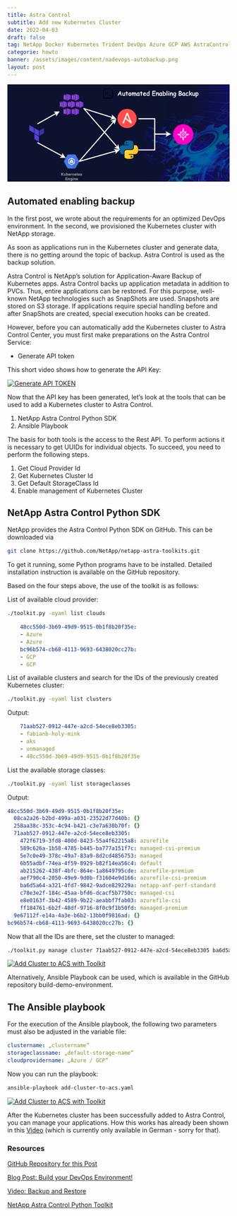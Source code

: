 ```yaml
---
title: Astra Control
subtitle: Add new Kubernetes Cluster
date: 2022-04-03
draft: false
tag: NetApp Docker Kubernetes Trident DevOps Azure GCP AWS AstraControl
categorie: howto
banner: /assets/images/content/nadevops-autobackup.png
layout: post
---
```

<img width="1019" alt="image" src="https://raw.githubusercontent.com/project-epicshit/project-epicshit.github.io/main/static/nadevops-autobackup.png">

## Automated enabling backup


In the first post, we wrote about the requirements for an optimized DevOps environment. In the second, we provisioned the Kubernetes cluster with NetApp storage.

As soon as applications run in the Kubernetes cluster and generate data, there is no getting around the topic of backup. Astra Control is used as the backup solution.

Astra Control is NetApp’s solution for Application-Aware Backup of Kubernetes apps. Astra Control backs up application metadata in addition to PVCs. Thus, entire applications can be restored. For this purpose, well-known NetApp technologies such as SnapShots are used. Snapshots are stored on S3 storage. If applications require special handling before and after SnapShots are created, special execution hooks can be created.

However, before you can automatically add the Kubernetes cluster to Astra Control Center, you must first make preparations on the Astra Control Service:

* Generate API token

This short video shows how to generate the API Key:

[![Generate API TOKEN](https://img.youtube.com/vi/SBiXwD3Bb9Y/0.jpg)](https://youtu.be/SBiXwD3Bb9Y) 

Now that the API key has been generated, let’s look at the tools that can be used to add a Kubernetes cluster to Astra Control.

1. NetApp Astra Control Python SDK
2. Ansible Playbook

The basis for both tools is the access to the Rest API. To perform actions it is necessary to get UUIDs for individual objects. To succeed, you need to perform the following steps.

1. Get Cloud Provider Id
2. Get Kubernetes Cluster Id
3. Get Default StorageClass Id
4. Enable management of Kubernetes Cluster


## NetApp Astra Control Python SDK

NetApp provides the Astra Control Python SDK on GitHub. This can be downloaded via

```bash
git clone https://github.com/NetApp/netapp-astra-toolkits.git
```
To get it running, some Python programs have to be installed. Detailed installation instruction is available on the GitHub repository.

Based on the four steps above, the use of the toolkit is as follows:

List of available cloud provider:
```bash
./toolkit.py -oyaml list clouds     
```
```yaml
    48cc550d-3b69-49d9-9515-0b1f8b20f35e:
    - Azure
    - Azure
    bc96b574-cb68-4113-9693-6438020cc27b:
    - GCP
    - GCP

```
List of available clusters and search for the IDs of the previously created Kubernetes cluster:

```bash
./toolkit.py -oyaml list clusters                                                                                                  
```
Output:
```yaml
    71aab527-0912-447e-a2cd-54ece8eb3305:
    - fabianb-holy-mink
    - aks
    - unmanaged
    - 48cc550d-3b69-49d9-9515-0b1f8b20f35e
```
List the available storage classes:

```bash
./toolkit.py -oyaml list storageclasses
```
Output:
```yaml
48cc550d-3b69-49d9-9515-0b1f8b20f35e:
  08ca2a26-b2bd-499a-a031-23522d77d40b: {}
  258aa38c-353c-4c94-b421-c3e7a630b70f: {}
  71aab527-0912-447e-a2cd-54ece8eb3305:
    472f6719-3fd8-400d-8423-55a4f62215a8: azurefile
    589c626a-1b58-4785-b445-ba777a151f7c: managed-csi-premium
    5e7c0e49-378c-49a7-83a9-8d2cd4856753: managed
    6b55adbf-74ea-4f59-8929-b82f14ea56c4: default
    ab215262-438f-4bfc-864e-1a8649795cde: azurefile-premium
    aef790c4-2050-49e9-9d0b-f31604e9d166: azurefile-csi-premium
    ba6d5a64-a321-4fd7-9842-9adce829229a: netapp-anf-perf-standard
    c78e3e2f-184c-45aa-bfd6-dcacf5b7750c: managed-csi
    e8e0163f-3b42-4589-9b22-aeabbf7fab03: azurefile-csi
    ff184761-6b2f-48df-9716-8f0c9f1b50fd: managed-premium
  9e67112f-e14a-4a3e-b6b2-13bb0f9816ad: {}
bc96b574-cb68-4113-9693-6438020cc27b: {}
```

Now that all the IDs are there, set the cluster to managed:

```bash
./toolkit.py manage cluster 71aab527-0912-447e-a2cd-54ece8eb3305 ba6d5a64-a321-4fd7-9842-9adce829229a
```

[![Add Cluster to ACS with Toolkit](https://img.youtube.com/vi/8JZcwOYJEgM/0.jpg)](https://youtu.be/8JZcwOYJEgM) 

Alternatively, Ansible Playbook can be used, which is available in the GitHub repository build-demo-environment.

## The Ansible playbook

For the execution of the Ansible playbook, the following two parameters must also be adjusted in the variable file:
```yaml
clustername: „clustername“
storageclassname: „default-storage-name“
cloudprovidername: „Azure / GCP“
```
Now you can run the playbook:

```bash
ansible-playbook add-cluster-to-acs.yaml
```
[![Add Cluster to ACS with Toolkit](https://img.youtube.com/vi/mJf5SBCN4eo/0.jpg)](https://youtu.be/mJf5SBCN4eo)

After the Kubernetes cluster has been successfully added to Astra Control, you can manage your applications. How this works has already been shown in this [Video](https://youtu.be/UcUUqcjWzFg) (which is currently only available in German - sorry for that).



### Resources
[GitHub Repository for this Post](https://github.com/fabian-born/build-demo-environment)

[Blog Post: Build your DevOps Environment!](https://project.epicshit.io/blog/2022/03/21/buildyourenv/)

[Video: Backup and Restore](https://youtu.be/UcUUqcjWzFg)

[NetApp Astra Control Python Toolkit](https://github.com/NetApp/netapp-astra-toolkits.git)
